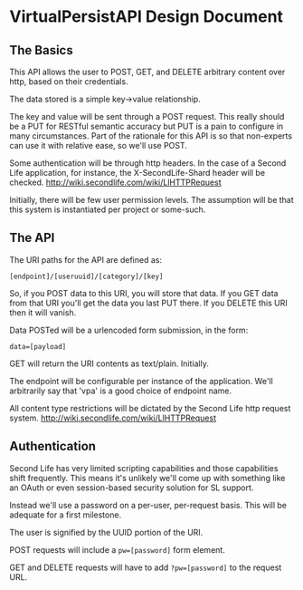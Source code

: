 VirtualPersistAPI Design Document
==

The Basics
----

This API allows the user to POST, GET, and DELETE arbitrary content over http, based on their credentials.

The data stored is a simple key->value relationship.

The key and value will be sent through a POST request. This really should be a PUT for RESTful semantic accuracy but PUT is a pain to configure in many circumstances. Part of the rationale for this API is so that non-experts can use it with relative ease, so we'll use POST.

Some authentication will be through http headers. In the case of a Second Life application, for instance, the X-SecondLife-Shard header will be checked. http://wiki.secondlife.com/wiki/LlHTTPRequest

Initially, there will be few user permission levels. The assumption will be that this system is instantiated per project or some-such.

The API
-------

The URI paths for the API are defined as:

`[endpoint]/[useruuid]/[category]/[key]`

So, if you POST data to this URI, you will store that data. If you GET data from that URI you'll get the data you last PUT there. If you DELETE this URI then it will vanish.

Data POSTed will be a urlencoded form submission, in the form:

`data=[payload]`

GET will return the URI contents as text/plain. Initially.

The endpoint will be configurable per instance of the application. We'll arbitrarily say that 'vpa' is a good choice of endpoint name.

All content type restrictions will be dictated by the Second Life http request system. http://wiki.secondlife.com/wiki/LlHTTPRequest

Authentication
--------------

Second Life has very limited scripting capabilities and those capabilities shift frequently. This means it's unlikely we'll come up with something like an OAuth or even session-based security solution for SL support.

Instead we'll use a password on a per-user, per-request basis. This will be adequate for a first milestone.

The user is signified by the UUID portion of the URI.

POST requests will include a `pw=[password]` form element.

GET and DELETE requests will have to add `?pw=[password]` to the request URL.

